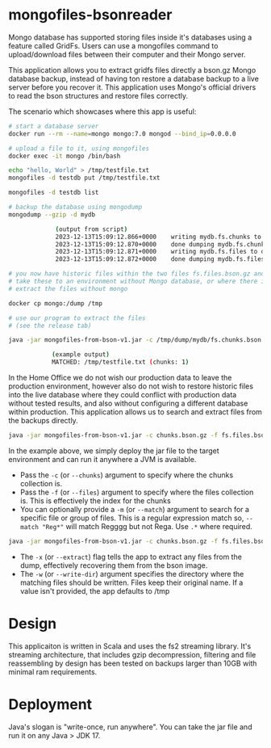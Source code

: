
# mongofiles-bsonreader

Mongo database has supported storing files inside it's databases using a feature called GridFs. Users can use a mongofiles command to upload/download files between their computer and their Mongo server.

This application allows you to extract gridfs files directly a bson.gz Mongo database backup, instead of having ton restore a database backup to a live server before you recover it. This application uses Mongo's official drivers to read the bson structures and restore files correctly.

The scenario which showcases where this app is useful:

```bash
# start a database server
docker run --rm --name=mongo mongo:7.0 mongod --bind_ip=0.0.0.0

# upload a file to it, using mongofiles
docker exec -it mongo /bin/bash

echo "hello, World" > /tmp/testfile.txt
mongofiles -d testdb put /tmp/testfile.txt

mongofiles -d testdb list

# backup the database using mongodump
mongodump --gzip -d mydb

             (output from script)
             2023-12-13T15:09:12.866+0000    writing mydb.fs.chunks to dump/mydb/fs.chunks.bson.gz
             2023-12-13T15:09:12.870+0000    done dumping mydb.fs.chunks (1 document)
             2023-12-13T15:09:12.871+0000    writing mydb.fs.files to dump/mydb/fs.files.bson.gz
             2023-12-13T15:09:12.872+0000    done dumping mydb.fs.files (1 document)

# you now have historic files within the two files fs.files.bson.gz and fs.chunks.bson.gz.
# take these to an environment without Mongo database, or where there is little desire to run mongorestore against it.
# extract the files without mongo

docker cp mongo:/dump /tmp

# use our program to extract the files
# (see the release tab)

java -jar mongofiles-from-bson-v1.jar -c /tmp/dump/mydb/fs.chunks.bson.gz -f /tmp/dump/mydb/fs.files.bson.gz

            (example output)
            MATCHED: /tmp/testfile.txt (chunks: 1)

```

In the Home Office we do not wish our production data to leave the production environment, however also do not wish to restore historic files into the live database where they could conflict with production data without tested results, and also without configuring a different database within production. This application allows us to search and extract files from the backups directly.

```bash
java -jar mongofiles-from-bson-v1.jar -c chunks.bson.gz -f fs.files.bson.gz --match "2022Report.*.csv"
```

In the example above, we simply deploy the jar file to the target environment and can run it anywhere a JVM is available.

* Pass the `-c` (or `--chunks`) argument to specify where the chunks collection is.
* Pass the `-f` (or `--files`) argument to specify where the files collection is. This is effectively the index for the chunks
* You can optionally provide a `-m` (or `--match`) argument to search for a specific file or group of files. This is a regular expression match so, `--match "Reg*"` will match Regggg but not Rega. Use `.*` where required.

```bash
java -jar mongofiles-from-bson-v1.jar -c chunks.bson.gz -f fs.files.bson.gz -w /home/phill -x
```

* The `-x` (or `--extract`) flag tells the app to extract any files from the dump, effectively recovering them from the bson image.
* The `-w` (or `--write-dir`) argument specifies the directory where the matching files should be written. Files keep their original name. If a value isn't provided, the app defaults to /tmp

# Design

This applicaiton is written in Scala and uses the fs2 streaming library. It's streaming architecture, that includes gzip decompression, filtering and file reassembling by design has been tested on backups larger than 10GB with minimal ram requirements.

# Deployment

Java's slogan is "write-once, run anywhere". You can take the jar file and run it on any Java > JDK 17.
